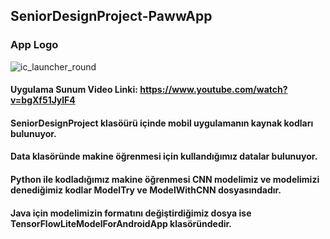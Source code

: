 ## SeniorDesignProject-PawwApp

### App Logo
![ic_launcher_round](https://github.com/iremuslu/SeniorDesignProject-PawwApp/assets/88425475/450aacd8-e138-4be0-bd54-09037cc91031)



#### Uygulama Sunum Video Linki: https://www.youtube.com/watch?v=bgXf51JylF4
#### SeniorDesignProject klasöürü içinde mobil uygulamanın kaynak kodları bulunuyor.
#### Data klasöründe makine öğrenmesi için kullandığımız datalar bulunuyor.
#### Python ile kodladığımız makine öğrenmesi CNN modelimiz ve modelimizi denediğimiz kodlar ModelTry ve ModelWithCNN dosyasındadır.
#### Java için modelimizin formatını değiştirdiğimiz dosya ise TensorFlowLiteModelForAndroidApp klasöründedir.

